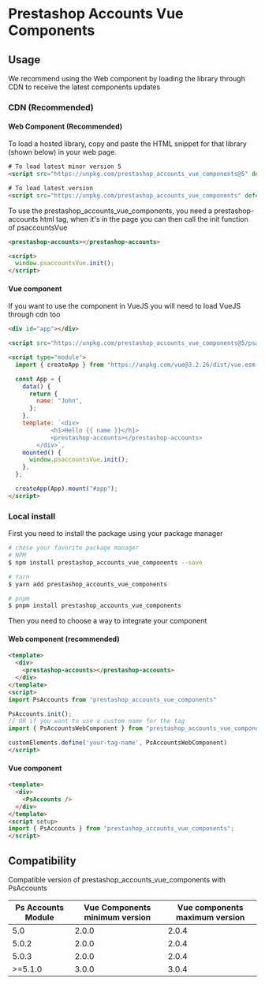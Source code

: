 # Prestashop Accounts Vue Components

## Usage

We recommend using the Web component by loading the library through CDN to receive the latest components updates
### CDN (Recommended)

#### Web Component (Recommended)

To load a hosted library, copy and paste the HTML snippet for that library (shown below) in your web page.

```html
# To load latest minor version 5
<script src="https://unpkg.com/prestashop_accounts_vue_components@5" defer></script>

# To load latest version
<script src="https://unpkg.com/prestashop_accounts_vue_components" defer></script>
```

To use the prestashop_accounts_vue_components, you need a prestashop-accounts html tag, when it's in the page
you can then call the init function of psaccountsVue

```html
<prestashop-accounts></prestashop-accounts>

<script>
  window.psaccountsVue.init();
</script>
```

#### Vue component

If you want to use the component in VueJS you will need to load VueJS through cdn too 

```html
<div id="app"></div>

<script src="https://unpkg.com/prestashop_accounts_vue_components@5/psaccountsVue.umd.js" defer></script>

<script type="module">
  import { createApp } from "https://unpkg.com/vue@3.2.26/dist/vue.esm-browser.js";

  const App = {
    data() {
      return {
        name: "John",
      };
    },
    template: `<div>
            <h1>Hello {{ name }}</h1>
            <prestashop-accounts></prestashop-accounts>
        </div>`,
    mounted() {
      window.psaccountsVue.init();
    },
  };

  createApp(App).mount("#app");
</script>
```

### Local install

First you need to install the package using your package manager
```sh
# chose your favorite package manager
# NPM
$ npm install prestashop_accounts_vue_components --save

# Yarn
$ yarn add prestashop_accounts_vue_components

# pnpm
$ pnpm install prestashop_accounts_vue_components
```

Then you need to choose a way to integrate your component

#### Web component (recommended)
```html
<template>
  <div>
    <prestashop-accounts></prestashop-accounts>
  </div>
</template>
<script>
import PsAccounts from "prestashop_accounts_vue_components"

PsAccounts.init();
// OR if you want to use a custom name for the tag
import { PsAccountsWebComponent } from "prestashop_accounts_vue_components"

customElements.define('your-tag-name', PsAccountsWebComponent)
</script>
```

#### Vue component

```html
<template>
  <div>
    <PsAccounts />
  </div>
</template>
<script setup>
import { PsAccounts } from "prestashop_accounts_vue_components";
</script>
```

## Compatibility

Compatible version of prestashop_accounts_vue_components with PsAccounts  

| Ps Accounts Module | Vue Components minimum version | Vue components maximum version |
|--------------------|--------------------------------|--------------------------------|
| 5.0                | 2.0.0                          | 2.0.4                          |
| 5.0.2              | 2.0.0                          | 2.0.4                          |
| 5.0.3              | 2.0.0                          | 2.0.4                          |
| >=5.1.0            | 3.0.0                          | 3.0.4                          |

